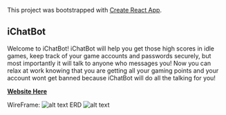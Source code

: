 This project was bootstrapped with [Create React App](https://github.com/facebook/create-react-app).

## iChatBot

Welcome to iChatBot! iChatBot will help you get those high scores in idle games, keep track of your game accounts and passwords securely, but most importantly it will talk to anyone who messages you! Now you can relax at work knowing that you are getting all your gaming points and your account wont get banned because iChatBot will do all the talking for you!

[**Website Here**](https://dashboard.heroku.com/apps/stark-shore-14188)

WireFrame:
![alt text](./public/wireFrame.jpg "Wire Frame")
ERD
![alt text](./public/erd.jpg "ERD") 